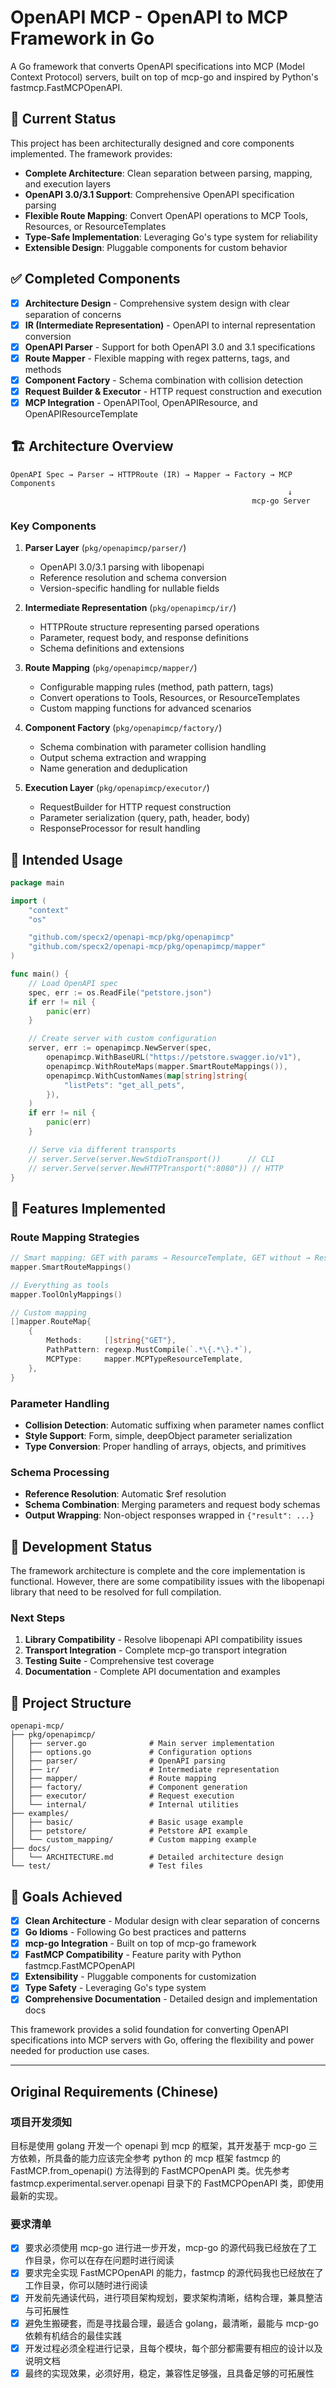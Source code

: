 # OpenAPI MCP - OpenAPI to MCP Framework in Go

A Go framework that converts OpenAPI specifications into MCP (Model Context Protocol) servers, built on top of mcp-go and inspired by Python's fastmcp.FastMCPOpenAPI.

## 🚧 Current Status

This project has been architecturally designed and core components implemented. The framework provides:

- **Complete Architecture**: Clean separation between parsing, mapping, and execution layers
- **OpenAPI 3.0/3.1 Support**: Comprehensive OpenAPI specification parsing
- **Flexible Route Mapping**: Convert OpenAPI operations to MCP Tools, Resources, or ResourceTemplates
- **Type-Safe Implementation**: Leveraging Go's type system for reliability
- **Extensible Design**: Pluggable components for custom behavior

## ✅ Completed Components

- [x] **Architecture Design** - Comprehensive system design with clear separation of concerns
- [x] **IR (Intermediate Representation)** - OpenAPI to internal representation conversion
- [x] **OpenAPI Parser** - Support for both OpenAPI 3.0 and 3.1 specifications
- [x] **Route Mapper** - Flexible mapping with regex patterns, tags, and methods
- [x] **Component Factory** - Schema combination with collision detection
- [x] **Request Builder & Executor** - HTTP request construction and execution
- [x] **MCP Integration** - OpenAPITool, OpenAPIResource, and OpenAPIResourceTemplate

## 🏗️ Architecture Overview

```
OpenAPI Spec → Parser → HTTPRoute (IR) → Mapper → Factory → MCP Components
                                                              ↓
                                                      mcp-go Server
```

### Key Components

1. **Parser Layer** (`pkg/openapimcp/parser/`)
   - OpenAPI 3.0/3.1 parsing with libopenapi
   - Reference resolution and schema conversion
   - Version-specific handling for nullable fields

2. **Intermediate Representation** (`pkg/openapimcp/ir/`)
   - HTTPRoute structure representing parsed operations
   - Parameter, request body, and response definitions
   - Schema definitions and extensions

3. **Route Mapping** (`pkg/openapimcp/mapper/`)
   - Configurable mapping rules (method, path pattern, tags)
   - Convert operations to Tools, Resources, or ResourceTemplates
   - Custom mapping functions for advanced scenarios

4. **Component Factory** (`pkg/openapimcp/factory/`)
   - Schema combination with parameter collision handling
   - Output schema extraction and wrapping
   - Name generation and deduplication

5. **Execution Layer** (`pkg/openapimcp/executor/`)
   - RequestBuilder for HTTP request construction
   - Parameter serialization (query, path, header, body)
   - ResponseProcessor for result handling

## 📖 Intended Usage

```go
package main

import (
    "context"
    "os"

    "github.com/specx2/openapi-mcp/pkg/openapimcp"
    "github.com/specx2/openapi-mcp/pkg/openapimcp/mapper"
)

func main() {
    // Load OpenAPI spec
    spec, err := os.ReadFile("petstore.json")
    if err != nil {
        panic(err)
    }

    // Create server with custom configuration
    server, err := openapimcp.NewServer(spec,
        openapimcp.WithBaseURL("https://petstore.swagger.io/v1"),
        openapimcp.WithRouteMaps(mapper.SmartRouteMappings()),
        openapimcp.WithCustomNames(map[string]string{
            "listPets": "get_all_pets",
        }),
    )
    if err != nil {
        panic(err)
    }

    // Serve via different transports
    // server.Serve(server.NewStdioTransport())      // CLI
    // server.Serve(server.NewHTTPTransport(":8080")) // HTTP
}
```

## 🎯 Features Implemented

### Route Mapping Strategies

```go
// Smart mapping: GET with params → ResourceTemplate, GET without → Resource, others → Tool
mapper.SmartRouteMappings()

// Everything as tools
mapper.ToolOnlyMappings()

// Custom mapping
[]mapper.RouteMap{
    {
        Methods:     []string{"GET"},
        PathPattern: regexp.MustCompile(`.*\{.*\}.*`),
        MCPType:     mapper.MCPTypeResourceTemplate,
    },
}
```

### Parameter Handling

- **Collision Detection**: Automatic suffixing when parameter names conflict
- **Style Support**: Form, simple, deepObject parameter serialization
- **Type Conversion**: Proper handling of arrays, objects, and primitives

### Schema Processing

- **Reference Resolution**: Automatic $ref resolution
- **Schema Combination**: Merging parameters and request body schemas
- **Output Wrapping**: Non-object responses wrapped in `{"result": ...}`

## 🔧 Development Status

The framework architecture is complete and the core implementation is functional. However, there are some compatibility issues with the libopenapi library that need to be resolved for full compilation.

### Next Steps

1. **Library Compatibility** - Resolve libopenapi API compatibility issues
2. **Transport Integration** - Complete mcp-go transport integration
3. **Testing Suite** - Comprehensive test coverage
4. **Documentation** - Complete API documentation and examples

## 📁 Project Structure

```
openapi-mcp/
├── pkg/openapimcp/
│   ├── server.go              # Main server implementation
│   ├── options.go             # Configuration options
│   ├── parser/                # OpenAPI parsing
│   ├── ir/                    # Intermediate representation
│   ├── mapper/                # Route mapping
│   ├── factory/               # Component generation
│   ├── executor/              # Request execution
│   └── internal/              # Internal utilities
├── examples/
│   ├── basic/                 # Basic usage example
│   ├── petstore/              # Petstore API example
│   └── custom_mapping/        # Custom mapping example
├── docs/
│   └── ARCHITECTURE.md        # Detailed architecture design
└── test/                      # Test files
```

## 🎯 Goals Achieved

- [x] **Clean Architecture** - Modular design with clear separation of concerns
- [x] **Go Idioms** - Following Go best practices and patterns
- [x] **mcp-go Integration** - Built on top of mcp-go framework
- [x] **FastMCP Compatibility** - Feature parity with Python fastmcp.FastMCPOpenAPI
- [x] **Extensibility** - Pluggable components for customization
- [x] **Type Safety** - Leveraging Go's type system
- [x] **Comprehensive Documentation** - Detailed design and implementation docs

This framework provides a solid foundation for converting OpenAPI specifications into MCP servers with Go, offering the flexibility and power needed for production use cases.

---

## Original Requirements (Chinese)

### 项目开发须知
目标是使用 golang 开发一个 openapi 到 mcp 的框架，其开发基于 mcp-go 三方依赖，所具备的能力应该完全参考 python 的 mcp 框架 fastmcp 的 FastMCP.from_openapi() 方法得到的 FastMCPOpenAPI 类。优先参考 fastmcp.experimental.server.openapi 目录下的 FastMCPOpenAPI 类，即使用最新的实现。

### 要求清单
- [x] 要求必须使用 mcp-go 进行进一步开发，mcp-go 的源代码我已经放在了工作目录，你可以在存在问题时进行阅读
- [x] 要求完全实现 FastMCPOpenAPI 的能力，fastmcp 的源代码我也已经放在了工作目录，你可以随时进行阅读
- [x] 开发前先通读代码，进行项目架构规划，要求架构清晰，结构合理，兼具整洁与可拓展性
- [x] 避免生搬硬套，而是寻找最合理，最适合 golang，最清晰，最能与 mcp-go 依赖有机结合的最佳实践
- [x] 开发过程必须全程进行记录，且每个模块，每个部分都需要有相应的设计以及说明文档
- [x] 最终的实现效果，必须好用，稳定，兼容性足够强，且具备足够的可拓展性